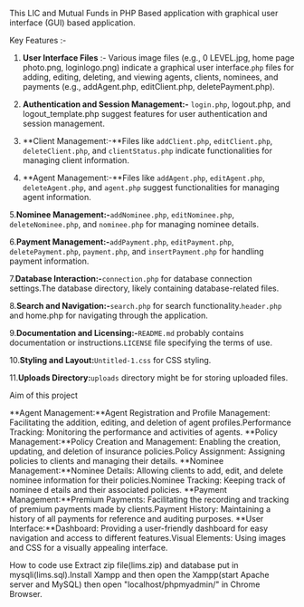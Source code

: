 This LIC and Mutual Funds in PHP Based application with graphical user interface (GUI) based application. 

Key Features :- 

1. **User Interface Files** :- Various image files (e.g., 0 LEVEL.jpg, home page photo.png, loginlogo.png) indicate a graphical user interface.`php` files for adding, editing, deleting, and viewing agents, clients, nominees, and payments (e.g., addAgent.php, editClient.php, deletePayment.php).

2. **Authentication and Session Management:-** `login.php`, logout.php, and logout_template.php suggest features for user authentication and session management.

3. **Client Management:-**Files like `addClient.php`, `editClient.php`, `deleteClient.php`, and `clientStatus.php` indicate functionalities for managing client information.

4. **Agent Management:-**Files like `addAgent.php`, `editAgent.php`, `deleteAgent.php`, and `agent.php` suggest functionalities for managing agent information.

 5.**Nominee Management:-**`addNominee.php`, `editNominee.php`, `deleteNominee.php`, and `nominee.php` for managing nominee details.  

 6.**Payment Management:-**`addPayment.php`, `editPayment.php`, `deletePayment.php`, `payment.php`, and `insertPayment.php` for handling payment information.

 7.**Database Interaction:-**`connection.php` for database connection settings.The database directory, likely containing database-related files.

 8.**Search and Navigation:-**`search.php` for search functionality.`header.php` and home.php for navigating through the application.

 9.**Documentation and Licensing:-**`README.md` probably contains documentation or instructions.`LICENSE` file specifying the terms of use.

 10.**Styling and Layout:**`Untitled-1.css` for CSS styling.

 11.**Uploads Directory:**`uploads` directory might be for storing uploaded files.


 Aim of this project 

 **Agent Management:**Agent Registration and Profile Management: Facilitating the addition, editing, and deletion of agent profiles.Performance Tracking: Monitoring the performance and activities of agents.
 **Policy Management:**Policy Creation and Management: Enabling the creation, updating, and deletion of insurance policies.Policy Assignment: Assigning policies to clients and managing their details.
 **Nominee Management:**Nominee Details: Allowing clients to add, edit, and delete nominee information for their policies.Nominee Tracking: Keeping track of nominee d etails and their associated policies.
 **Payment Management:**Premium Payments: Facilitating the recording and tracking of premium payments made by clients.Payment History: Maintaining a history of all payments for reference and auditing purposes.
 **User Interface:**Dashboard: Providing a user-friendly dashboard for easy navigation and access to different features.Visual Elements: Using images and CSS for a visually appealing interface.

How to code use 
Extract zip file(lims.zip) and database put in mysqli(lims.sql).Install Xampp and then open the Xampp(start Apache server and MySQL) then open "localhost/phpmyadmin/" in Chrome Browser.

